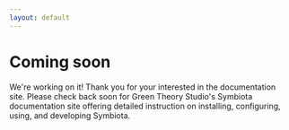 ```yaml
---
layout: default
---
```


# Coming soon

We're working on it! Thank you for your interested in the documentation site. Please check back soon for Green Theory Studio's
Symbiota documentation site offering detailed instruction on installing, configuring, using, and developing Symbiota.

